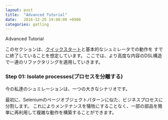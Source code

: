 ```yaml
---
layout: post
title:  "Advanced Tutorial"
date:   2016-12-26 19:00:00 +0900
categories: gatling
---
```

Advanced Tutorial

このセクションは、[クイックスタート](http://gatling.io/docs/2.2.3/quickstart.html#quickstart)と基本的なシュミレータでの動作を
すでに終了していることを想定しています。
ここでは、より高度な内容のDSL構造で一連のリファクタリングを適用していきます。

### Step 01: Isolate processes(プロセスを分離する)

今の私達のシュミレーションは、一つの大きなシナリオです。

最初に、Seleniumのページオブジェクトパターンに似た、ビジネスプロセスに分割します。
これによりメンテナンスを犠牲にすることなく、一部の部品を簡単に再利用して複雑な動作を構築することができます。

